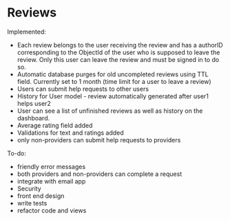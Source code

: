Reviews
=======

Implemented:
- Each review belongs to the user receiving the review and has a authorID corresponding to the ObjectId of the user who is supposed to leave the review. Only this user can leave the review and must be signed in to do so.
- Automatic database purges for old uncompleted reviews using TTL field. Currently set to 1 month (time limit for a user to leave a review)
- Users can submit help requests to other users
- History for User model - review automatically generated after user1 helps user2
- User can see a list of unfinished reviews as well as history on the dashboard.
- Average rating field added
- Validations for text and ratings added
- only non-providers can submit help requests to providers


To-do:
- friendly error messages
- both providers and non-providers can complete a request
- integrate with email app
- Security
- front end design
- write tests
- refactor code and views

